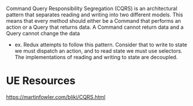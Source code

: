 
Command Query Responsibility Segregation (CQRS) is an architectural pattern that separates reading and writing into two different models. This means that every method should either be a Command that performs an action or a Query that returns data. A Command cannot return data and a Query cannot change the data
- ex. Redux attempts to follow this pattern. Consider that to write to state we must dispatch an action, and to read state we must use selectors. The implementations of reading and writing to state are decoupled.

# UE Resources
https://martinfowler.com/bliki/CQRS.html
